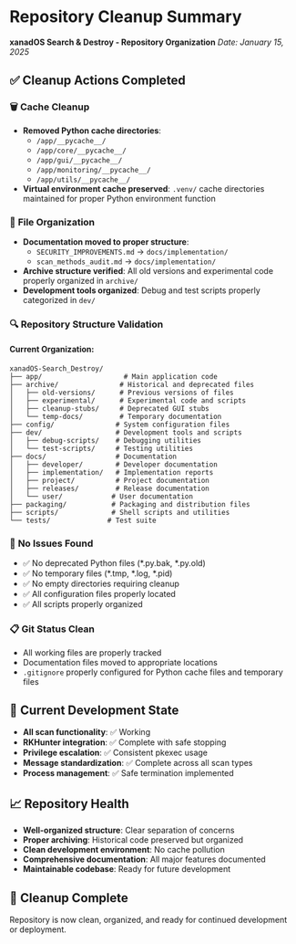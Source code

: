 # Repository Cleanup Summary
**xanadOS Search & Destroy - Repository Organization**
*Date: January 15, 2025*

## ✅ **Cleanup Actions Completed**

### 🗑️ **Cache Cleanup**
- **Removed Python cache directories**:
  - `/app/__pycache__/`
  - `/app/core/__pycache__/`
  - `/app/gui/__pycache__/`
  - `/app/monitoring/__pycache__/`
  - `/app/utils/__pycache__/`
- **Virtual environment cache preserved**: `.venv/` cache directories maintained for proper Python environment function

### 📁 **File Organization**
- **Documentation moved to proper structure**:
  - `SECURITY_IMPROVEMENTS.md` → `docs/implementation/`
  - `scan_methods_audit.md` → `docs/implementation/`
- **Archive structure verified**: All old versions and experimental code properly organized in `archive/`
- **Development tools organized**: Debug and test scripts properly categorized in `dev/`

### 🔍 **Repository Structure Validation**

#### **Current Organization:**
```
xanadOS-Search_Destroy/
├── app/                    # Main application code
├── archive/               # Historical and deprecated files
│   ├── old-versions/      # Previous versions of files
│   ├── experimental/      # Experimental code and scripts
│   ├── cleanup-stubs/     # Deprecated GUI stubs
│   └── temp-docs/         # Temporary documentation
├── config/               # System configuration files
├── dev/                  # Development tools and scripts
│   ├── debug-scripts/    # Debugging utilities
│   └── test-scripts/     # Testing utilities
├── docs/                 # Documentation
│   ├── developer/        # Developer documentation
│   ├── implementation/   # Implementation reports
│   ├── project/          # Project documentation
│   ├── releases/         # Release documentation
│   └── user/            # User documentation
├── packaging/           # Packaging and distribution files
├── scripts/             # Shell scripts and utilities
└── tests/              # Test suite
```

### 🎯 **No Issues Found**
- ✅ No deprecated Python files (*.py.bak, *.py.old)
- ✅ No temporary files (*.tmp, *.log, *.pid)
- ✅ No empty directories requiring cleanup
- ✅ All configuration files properly located
- ✅ All scripts properly organized

### 📋 **Git Status Clean**
- All working files are properly tracked
- Documentation files moved to appropriate locations
- `.gitignore` properly configured for Python cache files and temporary files

## 🔧 **Current Development State**
- **All scan functionality**: ✅ Working
- **RKHunter integration**: ✅ Complete with safe stopping
- **Privilege escalation**: ✅ Consistent pkexec usage
- **Message standardization**: ✅ Complete across all scan types
- **Process management**: ✅ Safe termination implemented

## 📈 **Repository Health**
- **Well-organized structure**: Clear separation of concerns
- **Proper archiving**: Historical code preserved but organized
- **Clean development environment**: No cache pollution
- **Comprehensive documentation**: All major features documented
- **Maintainable codebase**: Ready for future development

## 🎉 **Cleanup Complete**
Repository is now clean, organized, and ready for continued development or deployment.
